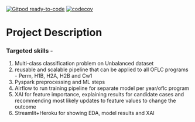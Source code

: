 [![Gitpod ready-to-code](https://img.shields.io/badge/Gitpod-ready--to--code-blue?logo=gitpod)](https://gitpod.io/#https://github.com/sharsulkar/H1B_LCA_outcome_prediction)
[![codecov](https://codecov.io/gh/sharsulkar/H1B_LCA_outcome_prediction/branch/main/graph/badge.svg?token=JFJP6GZNGC)](https://codecov.io/gh/sharsulkar/H1B_LCA_outcome_prediction)

# Project Description
### Targeted skills -

1. Multi-class classification problem on Unbalanced dataset
2. reusable and scalable pipeline that can be applied to all OFLC programs - Perm, H1B, H2A, H2B and Cw1  
3. Pyspark preprocessing and ML steps  
4. Airflow to run training pipeline for separate model per year/oflc program  
5. XAI for feature importance, explaining results for candidate cases and recommending most likely updates to feature values to change the outcome  
6. Streamlit+Heroku for showing EDA, model results and XAI  
